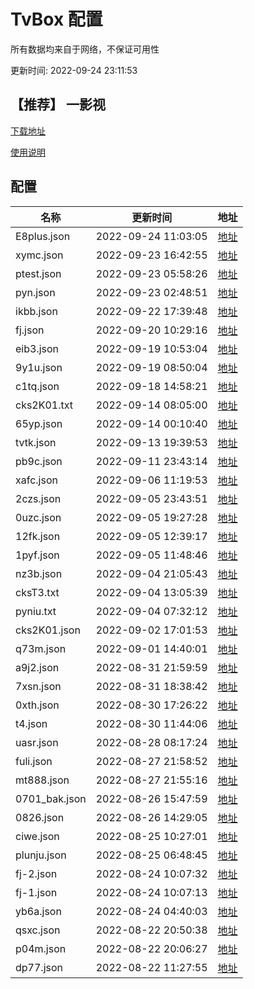 # TvBox 配置

所有数据均来自于网络，不保证可用性

更新时间: 2022-09-24 23:11:53

## 【推荐】 一影视

[下载地址](https://ghproxy.com/https://raw.githubusercontent.com/tv-player/apks/main/live/一影视.apk)

[使用说明](https://github.com/tv-player/apks/blob/main/README.md)

## 配置


|   名称  | 更新时间  |地址  |
|  ----  | ----  |----  |
|  E8plus.json | 2022-09-24 11:03:05 |[地址](https://ghproxy.com/https://raw.githubusercontent.com/tv-player/tvbox-line/main/tv/E8plus.json) |
|  xymc.json | 2022-09-23 16:42:55 |[地址](https://ghproxy.com/https://raw.githubusercontent.com/tv-player/tvbox-line/main/tv/xymc.json) |
|  ptest.json | 2022-09-23 05:58:26 |[地址](https://ghproxy.com/https://raw.githubusercontent.com/tv-player/tvbox-line/main/tv/ptest.json) |
|  pyn.json | 2022-09-23 02:48:51 |[地址](https://ghproxy.com/https://raw.githubusercontent.com/tv-player/tvbox-line/main/tv/pyn.json) |
|  ikbb.json | 2022-09-22 17:39:48 |[地址](https://ghproxy.com/https://raw.githubusercontent.com/tv-player/tvbox-line/main/tv/ikbb.json) |
|  fj.json | 2022-09-20 10:29:16 |[地址](https://ghproxy.com/https://raw.githubusercontent.com/tv-player/tvbox-line/main/tv/fj.json) |
|  eib3.json | 2022-09-19 10:53:04 |[地址](https://ghproxy.com/https://raw.githubusercontent.com/tv-player/tvbox-line/main/tv/eib3.json) |
|  9y1u.json | 2022-09-19 08:50:04 |[地址](https://ghproxy.com/https://raw.githubusercontent.com/tv-player/tvbox-line/main/tv/9y1u.json) |
|  c1tq.json | 2022-09-18 14:58:21 |[地址](https://ghproxy.com/https://raw.githubusercontent.com/tv-player/tvbox-line/main/tv/c1tq.json) |
|  cks2K01.txt | 2022-09-14 08:05:00 |[地址](https://ghproxy.com/https://raw.githubusercontent.com/tv-player/tvbox-line/main/tv/cks2K01.txt) |
|  65yp.json | 2022-09-14 00:10:40 |[地址](https://ghproxy.com/https://raw.githubusercontent.com/tv-player/tvbox-line/main/tv/65yp.json) |
|  tvtk.json | 2022-09-13 19:39:53 |[地址](https://ghproxy.com/https://raw.githubusercontent.com/tv-player/tvbox-line/main/tv/tvtk.json) |
|  pb9c.json | 2022-09-11 23:43:14 |[地址](https://ghproxy.com/https://raw.githubusercontent.com/tv-player/tvbox-line/main/tv/pb9c.json) |
|  xafc.json | 2022-09-06 11:19:53 |[地址](https://ghproxy.com/https://raw.githubusercontent.com/tv-player/tvbox-line/main/tv/xafc.json) |
|  2czs.json | 2022-09-05 23:43:51 |[地址](https://ghproxy.com/https://raw.githubusercontent.com/tv-player/tvbox-line/main/tv/2czs.json) |
|  0uzc.json | 2022-09-05 19:27:28 |[地址](https://ghproxy.com/https://raw.githubusercontent.com/tv-player/tvbox-line/main/tv/0uzc.json) |
|  12fk.json | 2022-09-05 12:39:17 |[地址](https://ghproxy.com/https://raw.githubusercontent.com/tv-player/tvbox-line/main/tv/12fk.json) |
|  1pyf.json | 2022-09-05 11:48:46 |[地址](https://ghproxy.com/https://raw.githubusercontent.com/tv-player/tvbox-line/main/tv/1pyf.json) |
|  nz3b.json | 2022-09-04 21:05:43 |[地址](https://ghproxy.com/https://raw.githubusercontent.com/tv-player/tvbox-line/main/tv/nz3b.json) |
|  cksT3.txt | 2022-09-04 13:05:39 |[地址](https://ghproxy.com/https://raw.githubusercontent.com/tv-player/tvbox-line/main/tv/cksT3.txt) |
|  pyniu.txt | 2022-09-04 07:32:12 |[地址](https://ghproxy.com/https://raw.githubusercontent.com/tv-player/tvbox-line/main/tv/pyniu.txt) |
|  cks2K01.json | 2022-09-02 17:01:53 |[地址](https://ghproxy.com/https://raw.githubusercontent.com/tv-player/tvbox-line/main/tv/cks2K01.json) |
|  q73m.json | 2022-09-01 14:40:01 |[地址](https://ghproxy.com/https://raw.githubusercontent.com/tv-player/tvbox-line/main/tv/q73m.json) |
|  a9j2.json | 2022-08-31 21:59:59 |[地址](https://ghproxy.com/https://raw.githubusercontent.com/tv-player/tvbox-line/main/tv/a9j2.json) |
|  7xsn.json | 2022-08-31 18:38:42 |[地址](https://ghproxy.com/https://raw.githubusercontent.com/tv-player/tvbox-line/main/tv/7xsn.json) |
|  0xth.json | 2022-08-30 17:26:22 |[地址](https://ghproxy.com/https://raw.githubusercontent.com/tv-player/tvbox-line/main/tv/0xth.json) |
|  t4.json | 2022-08-30 11:44:06 |[地址](https://ghproxy.com/https://raw.githubusercontent.com/tv-player/tvbox-line/main/tv/t4.json) |
|  uasr.json | 2022-08-28 08:17:24 |[地址](https://ghproxy.com/https://raw.githubusercontent.com/tv-player/tvbox-line/main/tv/uasr.json) |
|  fuli.json | 2022-08-27 21:58:52 |[地址](https://ghproxy.com/https://raw.githubusercontent.com/tv-player/tvbox-line/main/tv/fuli.json) |
|  mt888.json | 2022-08-27 21:55:16 |[地址](https://ghproxy.com/https://raw.githubusercontent.com/tv-player/tvbox-line/main/tv/mt888.json) |
|  0701_bak.json | 2022-08-26 15:47:59 |[地址](https://ghproxy.com/https://raw.githubusercontent.com/tv-player/tvbox-line/main/tv/0701_bak.json) |
|  0826.json | 2022-08-26 14:29:05 |[地址](https://ghproxy.com/https://raw.githubusercontent.com/tv-player/tvbox-line/main/tv/0826.json) |
|  ciwe.json | 2022-08-25 10:27:01 |[地址](https://ghproxy.com/https://raw.githubusercontent.com/tv-player/tvbox-line/main/tv/ciwe.json) |
|  plunju.json | 2022-08-25 06:48:45 |[地址](https://ghproxy.com/https://raw.githubusercontent.com/tv-player/tvbox-line/main/tv/plunju.json) |
|  fj-2.json | 2022-08-24 10:07:32 |[地址](https://ghproxy.com/https://raw.githubusercontent.com/tv-player/tvbox-line/main/tv/fj-2.json) |
|  fj-1.json | 2022-08-24 10:07:13 |[地址](https://ghproxy.com/https://raw.githubusercontent.com/tv-player/tvbox-line/main/tv/fj-1.json) |
|  yb6a.json | 2022-08-24 04:40:03 |[地址](https://ghproxy.com/https://raw.githubusercontent.com/tv-player/tvbox-line/main/tv/yb6a.json) |
|  qsxc.json | 2022-08-22 20:50:38 |[地址](https://ghproxy.com/https://raw.githubusercontent.com/tv-player/tvbox-line/main/tv/qsxc.json) |
|  p04m.json | 2022-08-22 20:06:27 |[地址](https://ghproxy.com/https://raw.githubusercontent.com/tv-player/tvbox-line/main/tv/p04m.json) |
|  dp77.json | 2022-08-22 11:27:55 |[地址](https://ghproxy.com/https://raw.githubusercontent.com/tv-player/tvbox-line/main/tv/dp77.json) |
  






